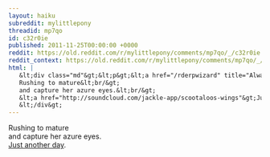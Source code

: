 ```yaml
---
layout: haiku
subreddit: mylittlepony
threadid: mp7qo
id: c32r0ie
published: 2011-11-25T00:00:00 +0000
reddit: https://old.reddit.com/r/mylittlepony/comments/mp7qo/_/c32r0ie
reddit_context: https://old.reddit.com/r/mylittlepony/comments/mp7qo/_/c32r0ie?context=3
html: |
   &lt;div class="md"&gt;&lt;p&gt;&lt;a href="/rderpwizard" title="Always Relevant / Dreams Of Wind Flowing Freely / Paper Bag Princess"&gt;&lt;/a&gt; 
   Rushing to mature&lt;br/&gt;
   and capture her azure eyes.&lt;br/&gt;
   &lt;a href="http://soundcloud.com/jackle-app/scootaloos-wings"&gt;Just another day&lt;/a&gt;.&lt;/p&gt;
   &lt;/div&gt;
---
```


[](/rderpwizard "Always Relevant / Dreams Of Wind Flowing Freely / Paper Bag Princess") 
Rushing to mature  
and capture her azure eyes.  
[Just another day](http://soundcloud.com/jackle-app/scootaloos-wings).